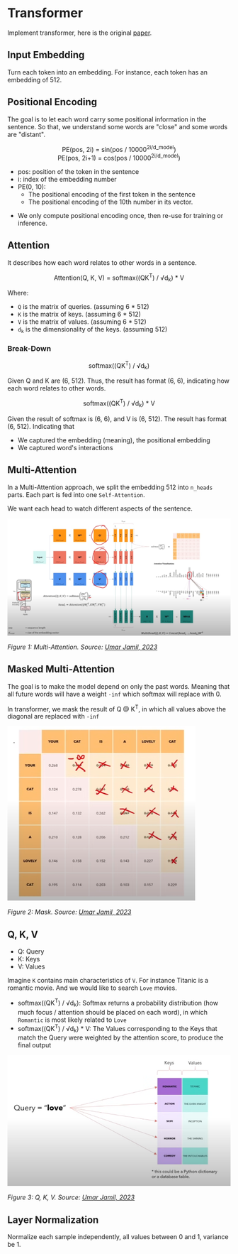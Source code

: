 # Transformer
Implement transformer, here is the original [paper](paper/transformer_paper.pdf).

## Input Embedding
Turn each token into an embedding. For instance, each token has an embedding of 512.

## Positional Encoding
The goal is to let each word carry some positional information in the sentence. 
So that, we understand some words are "close" and some words are "distant".

<p align="center">
  PE(pos, 2i) = sin(pos / 10000<sup>2i/d_model</sup>)<br>
  PE(pos, 2i+1) = cos(pos / 10000<sup>2i/d_model</sup>)
</p>

- pos: position of the token in the sentence
- i: index of the embedding number
- PE(0, 10): 
  - The positional encoding of the first token in the sentence
  - The positional encoding of the 10th number in its vector.

* We only compute positional encoding once, then re-use for training or inference.

## Attention
It describes how each word relates to other words in a sentence.

<p align="center">
  Attention(Q, K, V) = softmax((QK<sup>T</sup>) / √d<sub>k</sub>) * V
</p>

Where:
- <code>Q</code> is the matrix of queries. (assuming 6 * 512)
- <code>K</code> is the matrix of keys. (assuming 6 * 512)
- <code>V</code> is the matrix of values. (assuming 6 * 512)
- <code>d<sub>k</sub></code> is the dimensionality of the keys. (assuming 512)

### Break-Down
<p align="center">
  softmax((QK<sup>T</sup>) / √d<sub>k</sub>)
</p>
Given Q and K are (6, 512). Thus, the result has format (6, 6), indicating how each word relates to other words.

<p align="center">
  softmax((QK<sup>T</sup>) / √d<sub>k</sub>) * V
</p>
Given the result of softmax is (6, 6), and V is (6, 512). The result has format (6, 512). Indicating that

- We captured the embedding (meaning), the positional embedding
- We captured word's interactions

## Multi-Attention
In a Multi-Attention approach, we split the embedding 512 into `n_heads` parts. Each part is fed into one `Self-Attention`.

We want each head to watch different aspects of the sentence.

![multi_attention.png](imgs/multi_attention.png)

*Figure 1: Multi-Attention. Source: [Umar Jamil, 2023](https://www.youtube.com/watch?v=bCz4OMemCcA)*

## Masked Multi-Attention
The goal is to make the model depend on only the past words. Meaning that all future words will have a weight `-inf` which softmax will replace with 0.

In transformer, we mask the result of Q @ K<sup>T</sup>, in which all values above the diagonal are replaced with `-inf`

![mask.png](imgs/mask.png)

*Figure 2: Mask. Source: [Umar Jamil, 2023](https://www.youtube.com/watch?v=bCz4OMemCcA)*

## Q, K, V
- Q: Query
- K: Keys
- V: Values

Imagine `K` contains main characteristics of `V`. For instance Titanic is a romantic movie. And we would like to search `Love` movies.

- softmax((QK<sup>T</sup>) / √d<sub>k</sub>): Softmax returns a probability distribution (how much focus / attention should be placed on each word), in which `Romantic` is most likely related to `Love`
- softmax((QK<sup>T</sup>) / √d<sub>k</sub>) * V: The Values corresponding to the Keys that match the Query were weighted by the attention score, to produce the final output

![q_k_v.png](imgs/q_k_v.png)

*Figure 3: Q, K, V. Source: [Umar Jamil, 2023](https://www.youtube.com/watch?v=bCz4OMemCcA)*

## Layer Normalization
Normalize each sample independently, all values between 0 and 1, variance be 1.